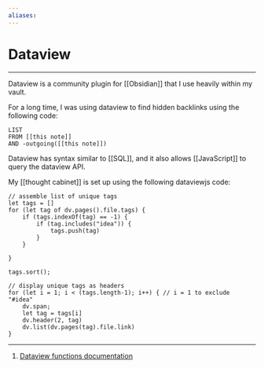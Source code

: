 ```yaml
---
aliases: 
---
```

# Dataview
---
Dataview is a community plugin for [[Obsidian]] that I use heavily within my vault. 

For a long time, I was using dataview to find hidden backlinks using the following code:

```
LIST
FROM [[this note]]
AND -outgoing([[this note]])
```

Dataview has syntax similar to [[SQL]], and it also allows [[JavaScript]] to query the dataview API. 

My [[thought cabinet]] is set up using the following dataviewjs code:

```
// assemble list of unique tags
let tags = []
for (let tag of dv.pages().file.tags) {
	if (tags.indexOf(tag) == -1) {
		if (tag.includes("idea")) { 
			tags.push(tag)
		} 
	} 

}

tags.sort();

// display unique tags as headers
for (let i = 1; i < (tags.length-1); i++) { // i = 1 to exclude "#idea" 
	dv.span;
	let tag = tags[i]
	dv.header(2, tag)
	dv.list(dv.pages(tag).file.link)
}
```

---
1. [Dataview functions documentation](https://blacksmithgu.github.io/obsidian-dataview/query/functions/)